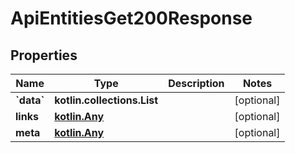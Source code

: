 
# ApiEntitiesGet200Response

## Properties
Name | Type | Description | Notes
------------ | ------------- | ------------- | -------------
**&#x60;data&#x60;** | **kotlin.collections.List** |  |  [optional]
**links** | [**kotlin.Any**](.md) |  |  [optional]
**meta** | [**kotlin.Any**](.md) |  |  [optional]



